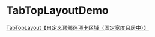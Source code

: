 # TabTopLayoutDemo
[TabTopLayout【自定义顶部选项卡区域（固定宽度且居中）】](http://www.cnblogs.com/whycxb/p/7683143.html)
